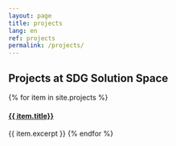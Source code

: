 ```yaml
---
layout: page
title: projects
lang: en
ref: projects
permalink: /projects/
---
```


## Projects at SDG Solution Space

{% for item in site.projects %}
<!--- <h4><a href="{{item.url}}">{{ item.title}}</a></h4> -->
<p><h4><a href="{{item.url}}">{{ item.title}}</a></h4></p>
{{ item.excerpt }}
{% endfor %}
